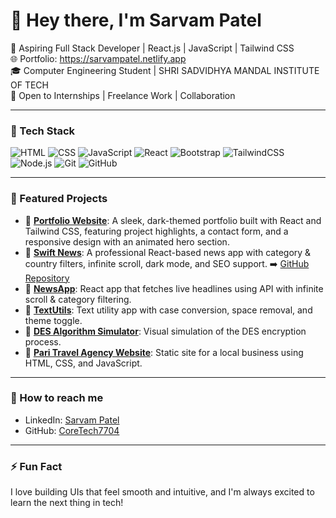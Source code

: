 # 👋 Hey there, I'm Sarvam Patel

🚀 Aspiring Full Stack Developer | React.js | JavaScript | Tailwind CSS  
🌐 Portfolio: https://sarvampatel.netlify.app <br>
🎓 Computer Engineering Student | SHRI SADVIDHYA MANDAL INSTITUTE OF TECH  
💼 Open to Internships | Freelance Work | Collaboration  

---

### 🔧 Tech Stack
![HTML](https://img.shields.io/badge/-HTML5-E34F26?style=flat&logo=html5&logoColor=fff)
![CSS](https://img.shields.io/badge/-CSS3-1572B6?style=flat&logo=css3)
![JavaScript](https://img.shields.io/badge/-JavaScript-F7DF1E?style=flat&logo=javascript&logoColor=black)
![React](https://img.shields.io/badge/-React-61DAFB?style=flat&logo=react)
![Bootstrap](https://img.shields.io/badge/-Bootstrap-7952B3?style=flat&logo=bootstrap&logoColor=white)
![TailwindCSS](https://img.shields.io/badge/-TailwindCSS-38B2AC?style=flat&logo=tailwind-css)
![Node.js](https://img.shields.io/badge/-Node.js-339933?style=flat&logo=node.js)
![Git](https://img.shields.io/badge/-Git-F05032?style=flat&logo=git)
![GitHub](https://img.shields.io/badge/-GitHub-181717?style=flat&logo=github)

---

### 📌 Featured Projects

- 🔗 [**Portfolio Website**](https://github.com/CoreTech7704/Portfoliosite): A sleek, dark-themed portfolio built with React and Tailwind CSS, featuring project highlights, a contact form, and a responsive design with an animated hero section.
- 🔗 [**Swift News**](https://swiftnews.netlify.app): A professional React-based news app with category & country filters, infinite scroll, dark mode, and SEO support. 
  ➡️ [GitHub Repository](https://github.com/CoreTech7704/swiftnews)
- 🔗 [**NewsApp**](https://github.com/CoreTech7704/newsapp): React app that fetches live headlines using API with infinite scroll & category filtering.
- 🔗 [**TextUtils**](https://github.com/CoreTech7704/TextUtils): Text utility app with case conversion, space removal, and theme toggle.
- 🔗 [**DES Algorithm Simulator**](https://github.com/CoreTech7704/DES_Algorithem): Visual simulation of the DES encryption process.
- 🔗 [**Pari Travel Agency Website**](https://github.com/CoreTech7704/Pari-Agency): Static site for a local business using HTML, CSS, and JavaScript.

---

### 💌 How to reach me
- LinkedIn: [Sarvam Patel](https://www.linkedin.com/in/sarvam-patel-89a414300/)
- GitHub: [CoreTech7704](https://github.com/CoreTech7704)

---

### ⚡ Fun Fact
I love building UIs that feel smooth and intuitive, and I'm always excited to learn the next thing in tech!
